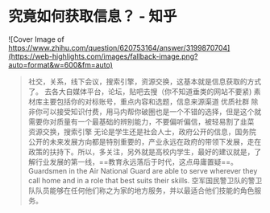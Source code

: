 # 究竟如何获取信息？ - 知乎

![Cover Image of https://www.zhihu.com/question/620753164/answer/3199870704](https://web-highlights.com/images/fallback-image.png?auto=format&w=600&fm=auto)

> 社交，关系，线下会议，搜索引擎，资源交换，这基本就是信息获取的方式了。
> 去各大自媒体平台，论坛，贴吧去搜（你不知道垂类的网站不要紧)
> 素材库主要包括你的对标账号，重点内容和选题，信息来源渠道
> 优质社群
> 除非你可以接受知识付费，用马内帮你破圈也是一个不错的选择，但是这个就需要你对质量有一个最基础的辨别能力，不要偏听偏信，被轻易割了韭菜
> 资源交换，搜索引擎
> 无论是学生还是社会人士，政府公开的信息，国务院公开的未来发展方向都是特别重要的，产业永远在政府的带领下发展，走在政策的扶持下。所以，多关注，另外就是高校内学生，最好的建议就是，了解行业发展的第一线，==教育永远落后于时代，这点毋庸置疑==。
>Guardsmen in the Air National Guard are able to serve wherever they call home and in a role that best suits their skills.
>空军国民警卫队的警卫队队员能够在任何他们称之为家的地方服务，并以最适合他们技能的角色服务。
